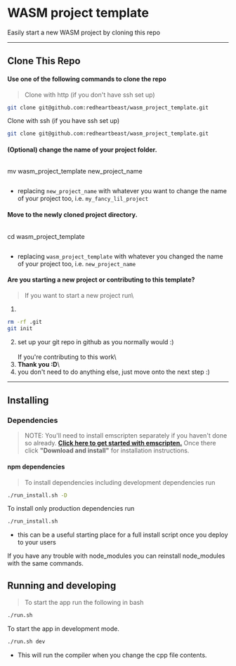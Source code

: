 # WASM project template
Easily start a new WASM project by cloning this repo

-------------------------------------------------------------------------------

## Clone This Repo

#### Use **one** of the following commands to clone the repo
> Clone with http (if you don't have ssh set up)
```sh
git clone git@github.com:redheartbeast/wasm_project_template.git
```
Clone with ssh (if you have ssh set up)
```sh
git clone git@github.com:redheartbeast/wasm_project_template.git
```

#### (Optional) change the name of your project folder.
>```sh
mv wasm_project_template new_project_name
>```
* replacing `new_project_name` with whatever you want to change the name of your project too, i.e. `my_fancy_lil_project`


#### Move to the newly cloned project directory.
>```sh
cd wasm_project_template
>```
* replacing `wasm_project_template` with whatever you changed the name of your project too, i.e. `new_project_name`

#### Are you starting a new project or contributing to this template?
> If you want to start a new project run\
1)
```sh
rm -rf .git
git init
```
2) set up your git repo in github as you normally would :)\
\
If you're contributing to this work\
1) **Thank you :D**\
2) you don't need to do anything else, just move onto the next step :)

-------------------------------------------------------------------------------

## Installing

### Dependencies
> NOTE: You'll need to install emscripten separately if you haven't done so already.  [**Click here to get started with emscripten.**](https://emscripten.org/docs/getting_started/index.html)  Once there click **"Download and install"** for installation instructions.

#### npm dependencies
> To install dependencies including development dependencies run
```sh
./run_install.sh -D
```
To install only production dependencies run
```sh
./run_install.sh
```
* this can be a useful starting place for a full install script once you deploy to your users

If you have any trouble with node_modules you can reinstall node_modules with the same commands.

## Running and developing

> To start the app run the following in bash
```sh
./run.sh
```
To start the app in development mode.
```sh
./run.sh dev
```
- This will run the compiler when you change the cpp file contents.
